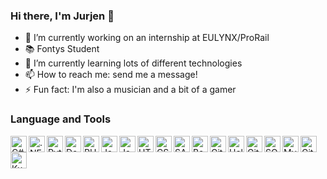 ### Hi there, I'm Jurjen 👋

- 🔭 I’m currently working on an internship at EULYNX/ProRail
- 📚 Fontys Student
- 🌱 I’m currently learning lots of different technologies
- 📫 How to reach me: send me a message!
- ⚡ Fun fact: I'm also a musician and a bit of a gamer

### Language and Tools

<image align="left" alt="C#" src="https://github.com/abranhe/programming-languages-logos/blob/master/src/csharp/csharp_48x48.png?raw=true" width="26px"></image>
<image align="left" alt=".NET" src="https://raw.githubusercontent.com/github/explore/93d8a67084f94b2a444e510199a6e7622e5b09a3/topics/dotnet/dotnet.png" width="26px"></image>
<image align="left" alt="Python" src="https://github.com/abranhe/programming-languages-logos/blob/master/src/python/python_48x48.png?raw=true" width="26px"></image>
<image align="left" alt="Docker" src="https://raw.githubusercontent.com/github/explore/80688e429a7d4ef2fca1e82350fe8e3517d3494d/topics/docker/docker.png" width="26px"></image>
<image align="left" alt="PHP" src="https://github.com/abranhe/programming-languages-logos/blob/master/src/php/php_48x48.png?raw=true" width="26px"></image>
<image align="left" alt="Java" src="https://github.com/abranhe/programming-languages-logos/blob/master/src/java/java_48x48.png?raw=true" width="26px"></image>
<image align="left" alt="JavaScript" src="https://github.com/abranhe/programming-languages-logos/blob/master/src/javascript/javascript_48x48.png?raw=true" width="26px"></image>
<image align="left" alt="HTML5" src="https://github.com/abranhe/programming-languages-logos/blob/master/src/html/html_48x48.png?raw=true" width="26px"></image>
<image align="left" alt="CSS3" src="https://raw.githubusercontent.com/github/explore/80688e429a7d4ef2fca1e82350fe8e3517d3494d/topics/css/css.png" width="26px"></image>
<image align="left" alt="SASS" src="https://raw.githubusercontent.com/github/explore/80688e429a7d4ef2fca1e82350fe8e3517d3494d/topics/sass/sass.png" width="26px"></image>
<image align="left" alt="Bash" src="https://bashlogo.com/img/symbol/png/full_colored_dark.png" width="26px"></image>
<image align="left" alt="GitLab" src="https://about.gitlab.com/images/press/logo/png/gitlab-icon-rgb.png" width="26px"></image>
<image align="left" alt="Helm" src="https://helm.sh/img/helm.svg" width="26px"></image>
<image align="left" alt="GitHub" src="https://raw.githubusercontent.com/github/explore/78df643247d429f6cc873026c0622819ad797942/topics/github/github.png" width="26px"></image>
<image align="left" alt="SQL" src="https://raw.githubusercontent.com/github/explore/80688e429a7d4ef2fca1e82350fe8e3517d3494d/topics/sql/sql.png" width="26px"></image>
<image align="left" alt="MySQL" src="https://raw.githubusercontent.com/github/explore/80688e429a7d4ef2fca1e82350fe8e3517d3494d/topics/mysql/mysql.png" width="26px"></image>
<image align="left" alt="Git" src="https://raw.githubusercontent.com/github/explore/80688e429a7d4ef2fca1e82350fe8e3517d3494d/topics/git/git.png" width="26px"></image>
<image align="left" alt="Kubernetes" src="https://raw.githubusercontent.com/github/explore/80688e429a7d4ef2fca1e82350fe8e3517d3494d/topics/kubernetes/kubernetes.png" width="26px"></image>

